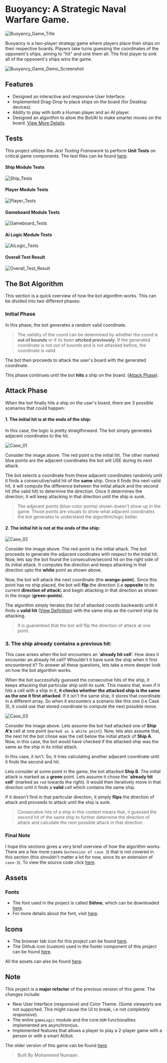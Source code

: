 # Buoyancy: A Strategic Naval Warfare Game.
![Buoyancy_Game_Title](./screenshots/image.png)

Buoyancy is a two-player strategy game where players place their ships on their respective boards. Players take turns guessing the coordinates of the opponent's ships, aiming to "hit" and sink them all. The first player to sink all of the opponent's ships wins the game.

![Buoyancy_Game_Demo_Screenshot](./screenshots/image-1.png)


## Features

- Designed an interactive and responsive User Interface.
- Implemented Drag-Drop to place ships on the board (for Desktop devices).
- Ability to play with both a Human player and an AI player.
- Designed an algorithm to allow the Bot/AI to make smarter moves on the board. [View More Details](#the-bot-algorithm).

## Tests

This project utilizes the *Jest Testing Framework* to perform **Unit Tests** on critical game components. The test files can be found [here](https://github.com/mohammednumaan/Buoyancy/tree/main/src/tests).

#### Ship Module Tests
![Ship_Tests](./screenshots/test-4.png)

#### Player Module Tests
![Player_Tests](./screenshots/test-1.png)

#### Gameboard Module Tests
![Gameboard_Tests](./screenshots/test-2.png)

#### Ai Logic Module Tests
![AiLogic_Tests](./screenshots/test-3.png)

#### Overall Test Result
![Overall_Test_Result](./screenshots/test-result.png)

## The Bot Algorithm

This section is a quick overview of how the bot algorithm works. This can be divided into two different phases:

### Initial Phase 

In this phase, the bot generates a random valid coordinate. 
> The validity of the coord can be determined by whether the coord is  **out of bounds** or if its been **attcked previously**. If the generated coordinate is not out of bounds and is not attacked before, the coordinate is valid.

The bot then proceeds to attack the user's board with the generated coordinate.

This phase continues until the bot **hits** a ship on the board. ([Attack Phase](#attack-phase)).

## Attack Phase

When the bot finally hits a ship on the user's board, there are 3 possible scenarios that could happen:

#### 1. The initial hit is at the ends of the ship:

In this case, the logic is pretty straigtforward. The bot simply generates adjacent coordinates to the hit.

![Case_01](./screenshots/image-9.png)


Consider the image above. The red point is the initial hit. The other marked blue points are the adjacent coordinates the bot will USE during its next attack. 

The bot selects a coordinate from these adjacent coordinates randomly until it finds a consecutive/valid hit of the **same** ship. Once it finds this next valid hit, it will compute the difference between the initial attack and the second hit (the valid hit) to determine the direction. Once it determines the direction, it will keep attacking in that direction until the ship is *sunk*.

> The adjacent points (blue-color points) shown doesn't show up in the game. Those points are visuals to show what adjacent coordinates the bot generates to understand the algorithm/logic better.

#### 2. The initial hit is not at the ends of the ship:

![Case_02](./screenshots/image-5.png)

Consider the image above. The red-point is the initial attack. The bot proceeds to generate the adjacent coodinates with respect to the inital hit. Now, lets say the bot found the consecutive/second hit on the right side of its initial attack. It computes the direction and keeps attacking in that direction upto the **white** point as shown above. 

Now, the bot will attack the next coordinate (the **orange-point**). Since this point has no ship placed, the bot will **flip** the direction (i.e  **opposite** to its current **direction of attack**) and begin attacking in that direction as shown in the image (**green-points**).

The algorithm simply iterates the list of attacked coords backwards until it finds a **valid hit** ([View Definition](#initial-phase)) with the same ship as the current ship its attacking.

> It is guaranteed that the bot will flip the direction of attack at one point. 

### 3. The ship already contains a previous hit:

This case arises when the bot encounters an '**already hit cell**'. How does it encounter an already hit cell? Whouldn't it have sunk the ship when it first encountered it? To answer all these questions, lets take a more deeper look on how the bot algorithm works.

When the bot successfully guessed the consecutive hits of the ship, it keeps attacking that particular ship until its sunk. This means that, even if it hits a cell with a ship in it, **it checks whether the attacked ship is the same as the one it first attacked**. If it isn't the same ship, it stores that coordinate in a different array. So when it encounters a scenario like this one (i.e Case 3), it could use that stored coordinate to compute the next possible move.

![Case_03](./screenshots/image-11.png)

Consider the image above. Lets assume the bot had attacked one of **Ship A's** cell at one point (`marked as a white point`). Now, lets also assume that, the next hit the bot chose was the cell below the initial attack of **Ship A**. Now, in this case, the bot would have checked if the attacked ship was the same as the ship in its initial attack.

In this case, it isn't. So, it tries calculating another adjacent coordinate until it finds the second and hit. 

Lets consider at some point in the game, the bot attacked **Ship B**. The initial attack is marked as a **green** point. Lets assume it chose the '**already hit cell**' (marked as `red` towards the right). It would then iteratively move in that direction until it finds a **valid** cell which contains the same ship.

If it doesn't find in that particular direction, it simply **flips** the direction of attack and proceeds to attack until the ship is sunk.

> Consecutive hits of a ship in this context means that, it guessed the second hit of the same ship to further determine the direction of attack and calculate the next possible attack in that direction . 

### Final Note

I hope this sections gives a very brief overview of how the algorithm works. There are a few more cases (`extension of case 3`) that is not covered in this section (this shouldn't matter a lot for now, since its an extension of `case-3`). To view the source code click [here](https://github.com/mohammednumaan/Buoyancy/blob/main/src/js/logic/AiLogic.js).


## Assets

### Fonts
- The font used in the project is called **Söhne**, which can be downloaded [here](https://befonts.com/sohne-font-family.html#google_vignette).
- For more details about the font, visit [here](https://klim.co.nz/retail-fonts/soehne/).

## Icons
- The browser tab icon for this project can be found [here](https://icons8.com/icons/set/sailing--purple).
- The Github icon (custom) used in the footer component of this project can be found [here](https://github.com/mohammednumaan/Buoyancy/blob/main/src/assets/github.png). 

All the assets can also be found [here](https://github.com/mohammednumaan/Buoyancy/blob/main/src/assets/github.png).


## Note

This project is a **major refactor** of the previous version of this game. The changes include: 

- New User Interface (responsive) and Color Theme. (Some viewports are not supported. This might cause the UI to break, i.e not *completely responsive*).
- The entire `gameLogic` module and the core `DOM` functionalties implemented are asynchronous.
- Implemented features that allows a player to play a 2-player game with a person or with a smart AI/bot.

The older version of this game can be found [here](https://github.com/mohammednumaan/battleship). 

> Built By Mohammed Numaan.